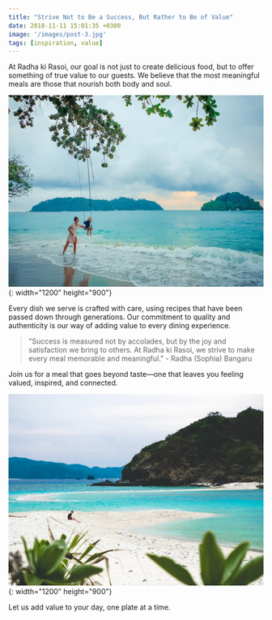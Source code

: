 ```yaml
---
title: "Strive Not to Be a Success, But Rather to Be of Value"
date: 2018-11-11 15:01:35 +0300
image: '/images/post-3.jpg'
tags: [inspiration, value]
---
```

At Radha ki Rasoi, our goal is not just to create delicious food, but to offer something of true value to our guests. We believe that the most meaningful meals are those that nourish both body and soul.

![Valuable Moments](/images/image-example-1.jpg){: width="1200" height="900"}

Every dish we serve is crafted with care, using recipes that have been passed down through generations. Our commitment to quality and authenticity is our way of adding value to every dining experience.

> "Success is measured not by accolades, but by the joy and satisfaction we bring to others. At Radha ki Rasoi, we strive to make every meal memorable and meaningful." - Radha (Sophia) Bangaru

Join us for a meal that goes beyond taste—one that leaves you feeling valued, inspired, and connected.

![Shared Table](/images/image-example-2.jpg){: width="1200" height="900"}

Let us add value to your day, one plate at a time.
